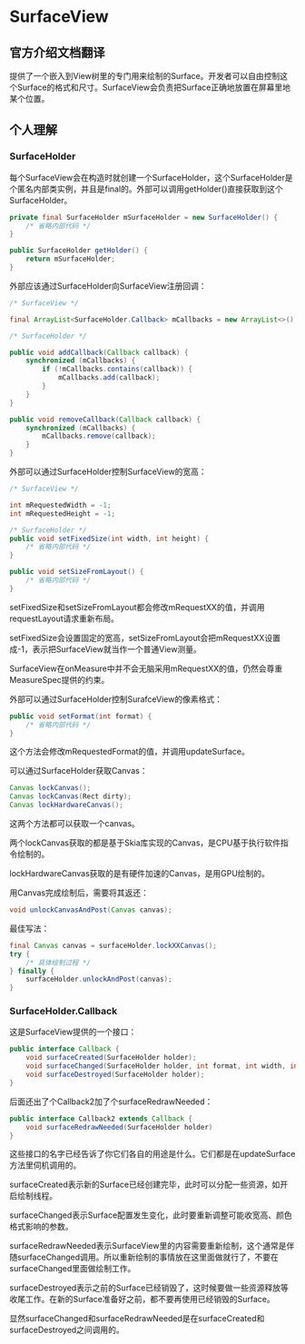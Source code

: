 # SurfaceView

## 官方介绍文档翻译

提供了一个嵌入到View树里的专门用来绘制的Surface。开发者可以自由控制这个Surface的格式和尺寸。SurfaceView会负责把Surface正确地放置在屏幕里地某个位置。

## 个人理解

### SurfaceHolder

每个SurfaceView会在构造时就创建一个SurfaceHolder，这个SurfaceHolder是个匿名内部类实例，并且是final的。外部可以调用getHolder()直接获取到这个SurfaceHolder。

```java
private final SurfaceHolder mSurfaceHolder = new SurfaceHolder() {
    /* 省略内部代码 */
}

public SurfaceHolder getHolder() {
    return mSurfaceHolder;
}
```

外部应该通过SurfaceHolder向SurfaceView注册回调：

```java
/* SurfaceView */

final ArrayList<SurfaceHolder.Callback> mCallbacks = new ArrayList<>();

/* SurfaceHolder */

public void addCallback(Callback callback) {
    synchronized (mCallbacks) {
        if (!mCallbacks.contains(callback)) {
            mCallbacks.add(callback);
        }
    }
}

public void removeCallback(Callback callback) {
    synchronized (mCallbacks) {
        mCallbacks.remove(callback);
    }
}
```

外部可以通过SurfaceHolder控制SurfaceView的宽高：

```java
/* SurfaceView */

int mRequestedWidth = -1;
int mRequestedHeight = -1;

/* SurfaceHolder */
public void setFixedSize(int width, int height) {
    /* 省略内部代码 */
}

public void setSizeFromLayout() {
    /* 省略内部代码 */
}
```

setFixedSize和setSizeFromLayout都会修改mRequestXX的值，并调用requestLayout请求重新布局。

setFixedSize会设置固定的宽高，setSizeFromLayout会把mRequestXX设置成-1，表示把SurfaceView就当作一个普通View测量。

SurfaceView在onMeasure中并不会无脑采用mRequestXX的值，仍然会尊重MeasureSpec提供的约束。

外部可以通过SurfaceHolder控制SurafceView的像素格式：

```java
public void setFormat(int format) {
    /* 省略内部代码 */
}
```

这个方法会修改mRequestedFormat的值，并调用updateSurface。

可以通过SurfaceHolder获取Canvas：

```java
Canvas lockCanvas();
Canvas lockCanvas(Rect dirty);
Canvas lockHardwareCanvas();
```

这两个方法都可以获取一个canvas。

两个lockCanvas获取的都是基于Skia库实现的Canvas，是CPU基于执行软件指令绘制的。

lockHardwareCanvas获取的是有硬件加速的Canvas，是用GPU绘制的。

用Canvas完成绘制后，需要将其返还：

```java
void unlockCanvasAndPost(Canvas canvas);
```

最佳写法：

```java
final Canvas canvas = surfaceHolder.lockXXCanvas();
try {
    /* 具体绘制过程 */
} finally {
    surfaceHolder.unlockAndPost(canvas);
}
```


### SurfaceHolder.Callback

这是SurfaceView提供的一个接口：

```java
public interface Callback {
    void surfaceCreated(SurfaceHolder holder);
    void surfaceChanged(SurfaceHolder holder, int format, int width, int height);
    void surfaceDestroyed(SurfaceHolder holder);
}
```

后面还出了个Callback2加了个surfaceRedrawNeeded：

```java
public interface Callback2 extends Callback {
    void surfaceRedrawNeeded(SurfaceHolder holder)
}
```

这些接口的名字已经告诉了你它们各自的用途是什么。它们都是在updateSurface方法里伺机调用的。

surfaceCreated表示新的Surface已经创建完毕，此时可以分配一些资源，如开启绘制线程。

surfaceChanged表示Surface配置发生变化，此时要重新调整可能收宽高、颜色格式影响的参数。

surfaceRedrawNeeded表示SurfaceView里的内容需要重新绘制，这个通常是伴随surfaceChanged调用。所以重新绘制的事情放在这里面做就行了，不要在surfaceChanged里面做绘制工作。

surfaceDestroyed表示之前的Surface已经销毁了，这时候要做一些资源释放等收尾工作。在新的Surface准备好之前，都不要再使用已经销毁的Surface。

显然surfaceChanged和surfaceRedrawNeeded是在surfaceCreated和surfaceDestroyed之间调用的。